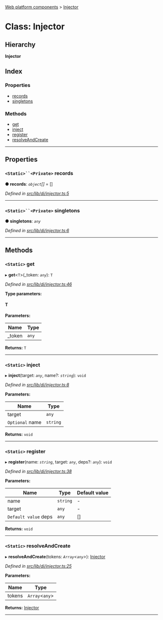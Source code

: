 [Web platform components](../README.md) > [Injector](../classes/injector.md)

# Class: Injector

## Hierarchy

**Injector**

## Index

### Properties

* [records](injector.md#records)
* [singletons](injector.md#singletons)

### Methods

* [get](injector.md#get)
* [inject](injector.md#inject)
* [register](injector.md#register)
* [resolveAndCreate](injector.md#resolveandcreate)

---

## Properties

<a id="records"></a>

### `<Static>``<Private>` records

**● records**: *`object`[]* =  []

*Defined in [src/lib/di/injector.ts:5](https://github.com/nodulusteam/methodus.dev/blob/3099105/modules/platform/platform-web/src/lib/di/injector.ts#L5)*

___
<a id="singletons"></a>

### `<Static>``<Private>` singletons

**● singletons**: *`any`*

*Defined in [src/lib/di/injector.ts:6](https://github.com/nodulusteam/methodus.dev/blob/3099105/modules/platform/platform-web/src/lib/di/injector.ts#L6)*

___

## Methods

<a id="get"></a>

### `<Static>` get

▸ **get**<`T`>(_token: *`any`*): `T`

*Defined in [src/lib/di/injector.ts:46](https://github.com/nodulusteam/methodus.dev/blob/3099105/modules/platform/platform-web/src/lib/di/injector.ts#L46)*

**Type parameters:**

#### T 
**Parameters:**

| Name | Type |
| ------ | ------ |
| _token | `any` |

**Returns:** `T`

___
<a id="inject"></a>

### `<Static>` inject

▸ **inject**(target: *`any`*, name?: *`string`*): `void`

*Defined in [src/lib/di/injector.ts:8](https://github.com/nodulusteam/methodus.dev/blob/3099105/modules/platform/platform-web/src/lib/di/injector.ts#L8)*

**Parameters:**

| Name | Type |
| ------ | ------ |
| target | `any` |
| `Optional` name | `string` |

**Returns:** `void`

___
<a id="register"></a>

### `<Static>` register

▸ **register**(name: *`string`*, target: *`any`*, deps?: *`any`*): `void`

*Defined in [src/lib/di/injector.ts:38](https://github.com/nodulusteam/methodus.dev/blob/3099105/modules/platform/platform-web/src/lib/di/injector.ts#L38)*

**Parameters:**

| Name | Type | Default value |
| ------ | ------ | ------ |
| name | `string` | - |
| target | `any` | - |
| `Default value` deps | `any` |  [] |

**Returns:** `void`

___
<a id="resolveandcreate"></a>

### `<Static>` resolveAndCreate

▸ **resolveAndCreate**(tokens: *`Array`<`any`>*): [Injector](injector.md)

*Defined in [src/lib/di/injector.ts:25](https://github.com/nodulusteam/methodus.dev/blob/3099105/modules/platform/platform-web/src/lib/di/injector.ts#L25)*

**Parameters:**

| Name | Type |
| ------ | ------ |
| tokens | `Array`<`any`> |

**Returns:** [Injector](injector.md)

___

